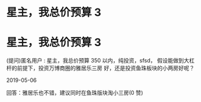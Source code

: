 # 星主，我总价预算 3

# 星主，我总价预算 3

(提问)匿名用户 : 星主，我总价预算 350 以内，纯投资，sfsd， 假设能做到大杠杆的前提下，投资万博商圈的雅居乐三房 好，还是投资鱼珠板块的小两房好呢？

2019-05-06

回答：雅居乐也不错，建议同时在鱼珠版块淘小三房(0 赞)